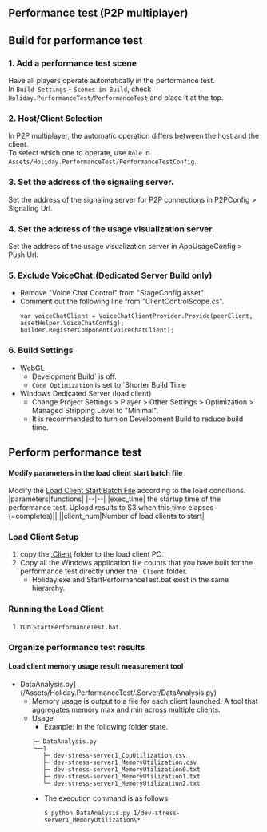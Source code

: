 ## Performance test (P2P multiplayer)
## Build for performance test
### 1. Add a performance test scene
Have all players operate automatically in the performance test.  
In `Build Settings` - `Scenes in Build`, check `Holiday.PerformanceTest/PerformanceTest` and place it at the top.
### 2. Host/Client Selection
In P2P multiplayer, the automatic operation differs between the host and the client.  
To select which one to operate, use `Role` in `Assets/Holiday.PerformanceTest/PerformanceTestConfig`.
### 3. Set the address of the signaling server.
Set the address of the signaling server for P2P connections in P2PConfig > Signaling Url.
### 4. Set the address of the usage visualization server.
Set the address of the usage visualization server in AppUsageConfig > Push Url.
### 5. Exclude VoiceChat.(Dedicated Server Build only)
- Remove "Voice Chat Control" from "StageConfig.asset".
- Comment out the following line from "ClientControlScope.cs".
  ````
  var voiceChatClient = VoiceChatClientProvider.Provide(peerClient, assetHelper.VoiceChatConfig);
  builder.RegisterComponent(voiceChatClient);
  ````
### 6. Build Settings
- WebGL
  - Development Build` is off.
  - `Code Optimization` is set to `Shorter Build Time
- Windows Dedicated Server (load client)
  - Change Project Settings > Player > Other Settings > Optimization > Managed Stripping Level to "Minimal".
  - It is recommended to turn on Development Build to reduce build time.

## Perform performance test
#### Modify parameters in the load client start batch file
Modify the [Load Client Start Batch File](Assets/Holiday.PerformanceTest/.Client/StartPerformanceTest.bat) according to the load conditions.
|parameters|functions|
|--|--|
|exec_time| the startup time of the performance test. Upload results to S3 when this time elapses (=completes)||
||client_num|Number of load clients to start|
### Load Client Setup
1. copy the [.Client](Assets/Holiday.PerformanceTest/.Client/) folder to the load client PC.
1. Copy all the Windows application file counts that you have built for the performance test directly under the `.Client` folder.
    - Holiday.exe and StartPerformanceTest.bat exist in the same hierarchy.
### Running the Load Client
1. run `StartPerformanceTest.bat`.
### Organize performance test results
#### Load client memory usage result measurement tool
- DataAnalysis.py](/Assets/Holiday.PerformanceTest/.Server/DataAnalysis.py)
    - Memory usage is output to a file for each client launched. A tool that aggregates memory max and min across multiple clients.
    - Usage
        - Example: In the following folder state.
      ````
      ├─ DataAnalysis.py
      └──1
         ├─ dev-stress-server1_CpuUtilization.csv
         ├─ dev-stress-server1_MemoryUtilization.csv
         ├─ dev-stress-server1_MemoryUtilization0.txt
         ├─ dev-stress-server1_MemoryUtilization1.txt
         └─ dev-stress-server1_MemoryUtilization2.txt
      ````
        - The execution command is as follows
          ```
          $ python DataAnalysis.py 1/dev-stress-server1_MemoryUtilization\*
          ```
